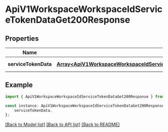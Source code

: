 # ApiV1WorkspaceWorkspaceIdServiceTokenDataGet200Response


## Properties

Name | Type | Description | Notes
------------ | ------------- | ------------- | -------------
**serviceTokenData** | [**Array&lt;ApiV1WorkspaceWorkspaceIdServiceTokenDataGet200ResponseServiceTokenDataInner&gt;**](ApiV1WorkspaceWorkspaceIdServiceTokenDataGet200ResponseServiceTokenDataInner.md) |  | [default to undefined]

## Example

```typescript
import { ApiV1WorkspaceWorkspaceIdServiceTokenDataGet200Response } from './api';

const instance: ApiV1WorkspaceWorkspaceIdServiceTokenDataGet200Response = {
    serviceTokenData,
};
```

[[Back to Model list]](../README.md#documentation-for-models) [[Back to API list]](../README.md#documentation-for-api-endpoints) [[Back to README]](../README.md)
